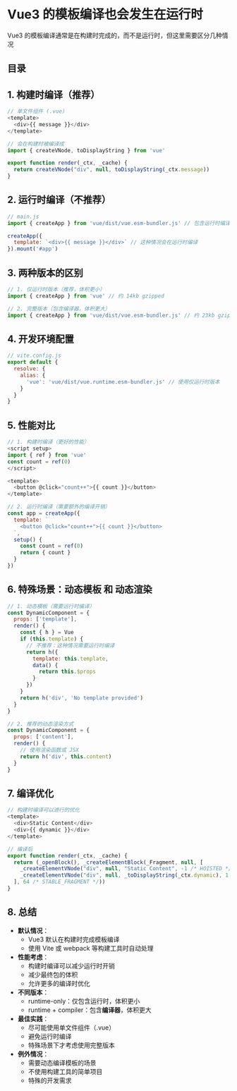 
# Vue3 的模板编译也会发生在运行时


Vue3 的模板编译通常是在构建时完成的，而不是运行时，但这里需要区分几种情况


## 目录
<!-- toc -->
 ## 1. **构建时编译（推荐）** 

```js
// 单文件组件 (.vue)
<template>
  <div>{{ message }}</div>
</template>

// 会在构建时被编译成
import { createVNode, toDisplayString } from 'vue'

export function render(_ctx, _cache) {
  return createVNode("div", null, toDisplayString(_ctx.message))
}
```

## 2. **运行时编译（不推荐）**
```js
// main.js
import { createApp } from 'vue/dist/vue.esm-bundler.js' // 包含运行时编译器的版本

createApp({
  template: `<div>{{ message }}</div>` // 这种情况会在运行时编译
}).mount('#app')
```

## 3. **两种版本的区别**

```js
// 1. 仅运行时版本（推荐，体积更小）
import { createApp } from 'vue' // 约 14kb gzipped

// 2. 完整版本（包含编译器，体积更大）
import { createApp } from 'vue/dist/vue.esm-bundler.js' // 约 23kb gzipped
```

## 4. **开发环境配置**

```js
// vite.config.js
export default {
  resolve: {
    alias: {
      'vue': 'vue/dist/vue.runtime.esm-bundler.js' // 使用仅运行时版本
    }
  }
}
```

## 5. **性能对比**

```js
// 1. 构建时编译（更好的性能）
<script setup>
import { ref } from 'vue'
const count = ref(0)
</script>

<template>
  <button @click="count++">{{ count }}</button>
</template>

// 2. 运行时编译（需要额外的编译开销）
const app = createApp({
  template: `
    <button @click="count++">{{ count }}</button>
  `,
  setup() {
    const count = ref(0)
    return { count }
  }
})
```

## 6. **特殊场景**：动态模板 和 动态渲染

```js hl:7
// 1. 动态模板（需要运行时编译）
const DynamicComponent = {
  props: ['template'],
  render() {
    const { h } = Vue
    if (this.template) {
      // 不推荐：这种情况需要运行时编译
      return h({
        template: this.template,
        data() {
          return this.$props
        }
      })
    }
    return h('div', 'No template provided')
  }
}

// 2. 推荐的动态渲染方式
const DynamicComponent = {
  props: ['content'],
  render() {
    // 使用渲染函数或 JSX
    return h('div', this.content)
  }
}
```

## 7. **编译优化**

```js
// 构建时编译可以进行的优化
<template>
  <div>Static Content</div>
  <div>{{ dynamic }}</div>
</template>

// 编译后
export function render(_ctx, _cache) {
  return (_openBlock(), _createElementBlock(_Fragment, null, [
    _createElementVNode("div", null, "Static Content", -1 /* HOISTED */),
    _createElementVNode("div", null, _toDisplayString(_ctx.dynamic), 1 /* TEXT */)
  ], 64 /* STABLE_FRAGMENT */))
}
```

## 8. 总结

- **默认情况**：
	- Vue3 默认在构建时完成模板编译
	- 使用 Vite 或 webpack 等构建工具时自动处理
- **性能考虑**：
	- 构建时编译可以减少运行时开销
	- 减少最终包的体积
	- 允许更多的编译时优化
- **不同版本**：
	- runtime-only：仅包含运行时，体积更小
	- runtime + compiler：包含**编译器**，体积更大
- **最佳实践**：
	- 尽可能使用单文件组件（.vue）
	- 避免运行时编译
	- 特殊场景下才考虑使用完整版本
- **例外情况**：
	- 需要动态编译模板的场景
	- 不使用构建工具的简单项目
	- 特殊的开发需求

